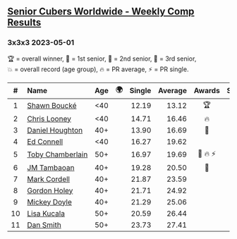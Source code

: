 <style>table {white-space: nowrap;}</style>
<link rel="stylesheet" type="text/css" href="/scw-comp/css/flags.css" />

## [Senior Cubers Worldwide - Weekly Comp Results](/scw-comp/results/)
### 3x3x3 2023-05-01

<span style="white-space: nowrap;">🏆 = overall winner</span>, <span style="white-space: nowrap;">🥇 = 1st senior</span>, <span style="white-space: nowrap;">🥈 = 2nd senior</span>, <span style="white-space: nowrap;">🥉 = 3rd senior</span>, <span style="white-space: nowrap;">💥 = overall record (age group)</span>, <span style="white-space: nowrap;">🔥 = PR average</span>, <span style="white-space: nowrap;">⚡ = PR single</span>.

| # | Name | Age | 🌍 | Single | Average | Awards | Solve 1 | Solve 2 | Solve 3 | Solve 4 | Solve 5 | Video |
| :--: | :-- | :--: | :--: | --: | --: | :--: | --: | --: | --: | --: | --: | :-- |
| 1 | [Shawn Boucké](../../persons/shawn_boucke/333.md) | <40 | <i class="flag flag-US" /> | 12.19 | 13.12 | 🏆 | 12.19 | 13.62 | 13.68 | 13.43 | 12.30 | [Desktop](https://www.facebook.com/events/786804792820217/permalink/797826128384750) / [Mobile](https://m.facebook.com/events/786804792820217?view=permalink&id=797826128384750) |
| 2 | [Chris Looney](../../persons/chris_looney/333.md) | <40 | <i class="flag flag-US" /> | 14.71 | 16.46 | 🔥 | 15.46 | 15.56 | 18.36 | 24.61 | 14.71 | [Desktop](https://www.facebook.com/chris.looney/videos/193842613564997) / [Mobile](https://m.facebook.com/chris.looney/videos/193842613564997) |
| 3 | [Daniel Houghton](../../persons/daniel_houghton/333.md) | 40+ | <i class="flag flag-CH" /> | 13.90 | 16.69 | 🥇 | 13.90 | 17.42 | 16.73 | 17.78 | 15.93 | [Desktop](https://www.facebook.com/events/751816416413742/permalink/757733185822065) / [Mobile](https://m.facebook.com/events/751816416413742?view=permalink&id=757733185822065) |
| 4 | [Ed Connell](../../persons/ed_connell/333.md) | <40 | <i class="flag flag-IE" /> | 16.27 | 19.62 |  | 20.70 | 16.27 | 20.45 | 19.58 | 18.82 | [Desktop](https://www.facebook.com/events/751816416413742/permalink/759574172304633) / [Mobile](https://m.facebook.com/events/751816416413742?view=permalink&id=759574172304633) |
| 5 | [Toby Chamberlain](../../persons/toby_chamberlain/333.md) | 50+ | <i class="flag flag-AU" /> | 16.97 | 19.69 | 🥈 🔥 ⚡ | 19.71 | 16.97 | 20.25 | 21.34 | 19.12 | [Desktop](https://www.facebook.com/events/542713531136099/permalink/548312373909548) / [Mobile](https://m.facebook.com/events/542713531136099?view=permalink&id=548312373909548) |
| 6 | [JM Tambaoan](../../persons/jm_tambaoan/333.md) | 40+ | <i class="flag flag-PH" /> | 19.28 | 20.50 | 🥉 | 19.37 | 20.00 | 22.52 | 22.13 | 19.28 | [Desktop](https://www.facebook.com/events/751816416413742/permalink/756373162624734) / [Mobile](https://m.facebook.com/events/751816416413742?view=permalink&id=756373162624734) |
| 7 | [Mark Cordell](../../persons/mark_cordell/333.md) | 40+ | <i class="flag flag-US" /> | 21.87 | 23.59 |  | 21.87 | 25.55 | 25.60 | 22.59 | 22.63 | [Desktop](https://www.facebook.com/events/751816416413742/permalink/755926872669363) / [Mobile](https://m.facebook.com/events/751816416413742?view=permalink&id=755926872669363) |
| 8 | [Gordon Holey](../../persons/gordon_holey/333.md) | 40+ | <i class="flag flag-US" /> | 21.71 | 24.92 |  | 26.39 | 24.93 | 25.38 | 21.71 | 24.46 | [Desktop](https://www.facebook.com/766997877/videos/250718377630088) / [Mobile](https://m.facebook.com/766997877/videos/250718377630088) |
| 9 | [Mickey Doyle](../../persons/mickey_doyle/333.md) | 40+ | <i class="flag flag-US" /> | 21.29 | 25.06 |  | 29.13 | 23.45 | 22.69 | 29.04 | 21.29 | [Desktop](https://www.facebook.com/events/751816416413742/permalink/759466635648720) / [Mobile](https://m.facebook.com/events/751816416413742?view=permalink&id=759466635648720) |
| 10 | [Lisa Kucala](../../persons/lisa_kucala/333.md) | 50+ | <i class="flag flag-US" /> | 20.59 | 26.44 |  | 30.23 | 37.18 | 20.59 | 26.81 | 22.29 | [Desktop](https://www.facebook.com/events/751816416413742/permalink/758984079030309) / [Mobile](https://m.facebook.com/events/751816416413742?view=permalink&id=758984079030309) |
| 11 | [Dan Smith](../../persons/dan_smith/333.md) | 50+ | <i class="flag flag-US" /> | 23.73 | 27.41 |  | 30.29 | 27.74 | 29.28 | 23.73 | 25.21 | [Desktop](https://www.facebook.com/events/751816416413742/permalink/759626742299376) / [Mobile](https://m.facebook.com/events/751816416413742?view=permalink&id=759626742299376) |

<!-- Global site tag (gtag.js) - Google Analytics -->
<script async src="https://www.googletagmanager.com/gtag/js?id=UA-86348435-3"></script>
<script>window.dataLayer = window.dataLayer || []; function gtag() {dataLayer.push(arguments);} gtag('js', new Date()); gtag('config', 'UA-86348435-3');</script>
